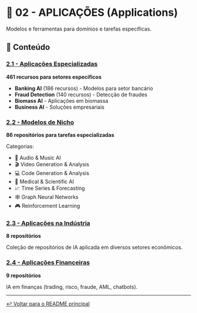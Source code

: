 # 🎯 02 - APLICAÇÕES (Applications)

Modelos e ferramentas para domínios e tarefas específicas.

## 📂 Conteúdo

### [2.1 - Aplicações Especializadas](./2.1_Specialized_Applications/)
**461 recursos para setores específicos**

- **Banking AI** (186 recursos) - Modelos para setor bancário
- **Fraud Detection** (140 recursos) - Detecção de fraudes
- **Biomass AI** - Aplicações em biomassa
- **Business AI** - Soluções empresariais

### [2.2 - Modelos de Nicho](./2.2_Niche_Models/)
**86 repositórios para tarefas especializadas**

Categorias:
- 🎵 Audio & Music AI
- 🎬 Video Generation & Analysis
- 💻 Code Generation & Analysis
- 🏥 Medical & Scientific AI
- 📈 Time Series & Forecasting
- 🕸️ Graph Neural Networks
- 🎮 Reinforcement Learning

### [2.3 - Aplicações na Indústria](./2.3_Industry_Applications/)
**8 repositórios**

Coleção de repositórios de IA aplicada em diversos setores econômicos.

### [2.4 - Aplicações Financeiras](./2.4_Financial_Applications/)
**9 repositórios**

IA em finanças (trading, risco, fraude, AML, chatbots).

---

[↩️ Voltar para o README principal](../README.md)
